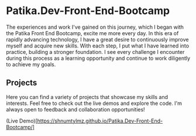# Patika.Dev-Front-End-Bootcamp
The experiences and work I've gained on this journey, which I began with the Patika Front End Bootcamp, excite me more every day. In this era of rapidly advancing technology, I have a great desire to continuously improve myself and acquire new skills. With each step, I put what I have learned into practice, building a stronger foundation. I see every challenge I encounter during this process as a learning opportunity and continue to work diligently to achieve my goals.

## Projects
Here you can find a variety of projects that showcase my skills and interests. Feel free to check out the live demos and explore the code. I'm always open to feedback and collaboration opportunities!

(Live Demo)[https://shnumtylmz.github.io/Patika.Dev-Front-End-Bootcamp/]